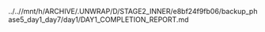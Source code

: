 ../..//mnt/h/ARCHIVE/.UNWRAP/D/STAGE2_INNER/e8bf24f9fb06/backup_phase5_day1_day7/day1/DAY1_COMPLETION_REPORT.md
